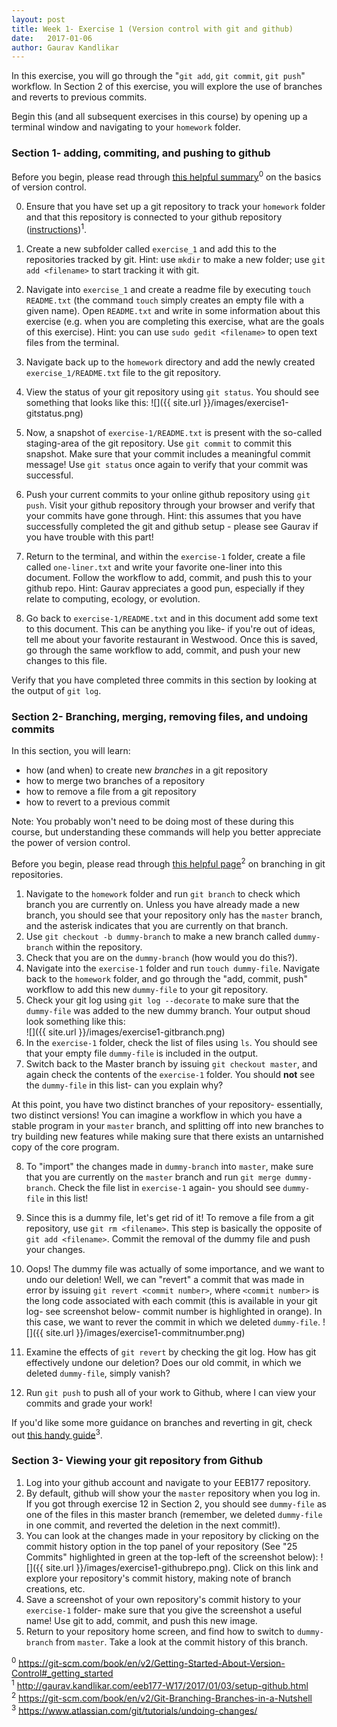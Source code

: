 ```yaml
---
layout: post
title: Week 1- Exercise 1 (Version control with git and github)
date:   2017-01-06
author: Gaurav Kandlikar
---
```


In this exercise, you will go through the "`git add`, `git commit`, `git push`" workflow. In Section 2 of this exercise, you will explore the use of branches and reverts to previous commits.

Begin this (and all subsequent exercises in this course) by opening up a terminal window and navigating to your `homework` folder. 

### Section 1- adding, commiting, and pushing to github

Before you begin, please read through [this helpful summary](https://git-scm.com/book/en/v2/Getting-Started-About-Version-Control#_getting_started)<sup>0</sup> on the basics of version control.

0. Ensure that you have set up a git repository to track your `homework` folder and that this repository is connected to your github repository ([instructions](http://gaurav.kandlikar.com/eeb177-W17/2017/01/03/setup-github.html))<sup>1</sup>.   
1. Create a new subfolder called `exercise_1` and add this to the repositories tracked by git. Hint: use `mkdir` to make a new folder; use `git add <filename>` to start tracking it with git.  
2. Navigate into `exercise_1` and create a readme file by executing `touch README.txt` (the command `touch` simply creates an empty file with a given name). Open `README.txt` and write in some information about this exercise (e.g. when you are completing this exercise, what are the goals of this exercise). Hint: you can use `sudo gedit <filename>` to open text files from the terminal.   
3. Navigate back up to the `homework` directory and add the newly created `exercise_1/README.txt` file to the git repository.  
4. View the status of your git repository using `git status`. You should see something that looks like this: 
![]({{ site.url }}/images/exercise1-gitstatus.png)

5. Now, a snapshot of `exercise-1/README.txt` is present with the so-called staging-area of the git repository. Use `git commit` to commit this snapshot. Make sure that your commit includes a meaningful commit message! Use `git status` once again to verify that your commit was successful.    
6. Push your current commits to your online github repository using `git push`. Visit your github repository through your browser and verify that your commits have gone through. Hint: this assumes that you have successfully completed the git and github setup - please see Gaurav if you have trouble with this part!  

7. Return to the terminal, and within the `exercise-1` folder, create a file called `one-liner.txt` and write your favorite one-liner into this document. Follow the workflow to add, commit, and push this to your github repo. Hint: Gaurav appreciates a good pun, especially if they relate to computing, ecology, or evolution.  

8. Go back to `exercise-1/README.txt` and in this document add some text to this document. This can be anything you like- if you're out of ideas, tell me about your favorite restaurant in Westwood. Once this is saved, go through the same workflow to add, commit, and push your new changes to this file.

Verify that you have completed three commits in this section by looking at the output of `git log`.

### Section 2- Branching, merging, removing files, and undoing commits

In this section, you will learn:
- how (and when) to create new *branches* in a git repository     
- how to merge two branches of a repository     
- how to remove a file from a git repository     
- how to revert to a previous commit    

Note: You probably won't need to be doing most of these during this course, but understanding these commands will help you better appreciate the power of version control.  

Before you begin, please read through [this helpful page](https://git-scm.com/book/en/v2/Git-Branching-Branches-in-a-Nutshell)<sup>2</sup> on branching in git repositories.

1. Navigate to the `homework` folder and run `git branch` to check which branch you are currently on. Unless you have already made a new branch, you should see that your repository only has the `master` branch, and the asterisk indicates that you are currently on that branch.  
2. Use `git checkout -b dummy-branch` to make a new branch called `dummy-branch` within the repository.
3. Check that you are on the `dummy-branch` (how would you do this?).  
4. Navigate into the `exercise-1` folder and run `touch dummy-file`. Navigate back to the `homework` folder, and go through the "add, commit, push" workflow to add this new `dummy-file` to your git repository. 
5. Check your git log using `git log --decorate` to make sure that the `dummy-file` was added to the new dummy branch. Your output shoud look something like this:  
![]({{ site.url }}/images/exercise1-gitbranch.png)
6. In the `exercise-1` folder, check the list of files using `ls`. You should see that your empty file `dummy-file` is included in the output. 
7. Switch back to the Master branch by issuing `git checkout master`, and again check the contents of the `exercise-1` folder. You should **not** see the `dummy-file` in this list- can you explain why? 

At this point, you have two distinct branches of your repository- essentially, two distinct versions! You can imagine a workflow in which you have a stable program in your `master` branch, and splitting off into new branches to try building new features while making sure that there exists an untarnished copy of the core program. 

8. To "import" the changes made in `dummy-branch` into `master`, make sure that you are currently on the `master` branch and run `git merge dummy-branch`. Check the file list in `exercise-1` again- you should see `dummy-file` in this list!

9. Since this is a dummy file, let's get rid of it! To remove a file from a git repository, use `git rm <filename>`. This step is basically the opposite of `git add <filename>`. Commit the removal of the dummy file and push your changes. 

10. Oops! The dummy file was actually of some importance, and we want to undo our deletion! Well, we can "revert" a commit that was made in error by issuing `git revert <commit number>`, where `<commit number>` is the long code associated with each commit (this is available in your git log- see screenshot below- commit number is highlighted in orange). In this case, we want to rever the commit in which we deleted `dummy-file`. 
![]({{ site.url }}/images/exercise1-commitnumber.png)

11. Examine the effects of `git revert` by checking the git log. How has git effectively undone our deletion? Does our old commit, in which we deleted `dummy-file`, simply vanish?

12. Run `git push` to push all of your work to Github, where I can view your commits and grade your work!  

If you'd like some more guidance on branches and reverting in git, check out [this handy guide](https://www.atlassian.com/git/tutorials/undoing-changes/)<sup>3</sup>.

### Section 3- Viewing your git repository from Github

1. Log into your github account and navigate to your EEB177 repository.   
2. By default, github will show your the `master` repository when you log in. If you got through exercise 12 in Section 2, you should see `dummy-file` as one of the files in this master branch (remember, we deleted `dummy-file` in one commit, and reverted the deletion in the next commit!).  
3. You can look at the changes made in your repository by clicking on the commit history option in the top panel of your repository (See "25 Commits" highlighted in green at the top-left of the screenshot below):
![]({{ site.url }}/images/exercise1-githubrepo.png). Click on this link and explore your repository's commit history, making note of branch creations, etc.   
4. Save a screenshot of your own repository's commit history to your `exercise-1` folder- make sure that you give the screenshot a useful name! Use git to add, commit, and push this new image.   
5. Return to your repository home screen, and find how to switch to `dummy-branch` from `master`. Take a look at the commit history of this branch.

<sup>0</sup> https://git-scm.com/book/en/v2/Getting-Started-About-Version-Control#_getting_started   
<sup>1</sup> http://gaurav.kandlikar.com/eeb177-W17/2017/01/03/setup-github.html   
<sup>2</sup> https://git-scm.com/book/en/v2/Git-Branching-Branches-in-a-Nutshell   
<sup>3</sup> https://www.atlassian.com/git/tutorials/undoing-changes/    
